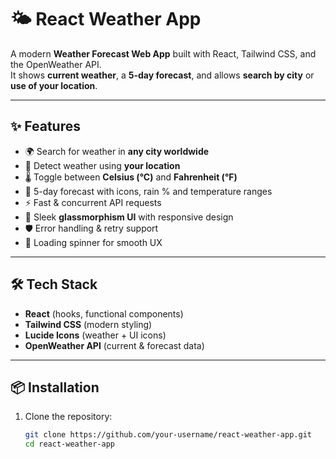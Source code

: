 # 🌤️ React Weather App

A modern **Weather Forecast Web App** built with React, Tailwind CSS, and the OpenWeather API.  
It shows **current weather**, a **5-day forecast**, and allows **search by city** or **use of your location**.  

---

## ✨ Features
- 🌍 Search for weather in **any city worldwide**
- 📍 Detect weather using **your location**
- 🌡️ Toggle between **Celsius (°C)** and **Fahrenheit (°F)**
- 📅 5-day forecast with icons, rain % and temperature ranges
- ⚡ Fast & concurrent API requests
- 🎨 Sleek **glassmorphism UI** with responsive design
- 🛡 Error handling & retry support
- 🔄 Loading spinner for smooth UX

---

## 🛠 Tech Stack
- **React** (hooks, functional components)
- **Tailwind CSS** (modern styling)
- **Lucide Icons** (weather + UI icons)
- **OpenWeather API** (current & forecast data)

---

## 📦 Installation

1. Clone the repository:
   ```bash
   git clone https://github.com/your-username/react-weather-app.git
   cd react-weather-app
